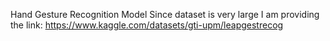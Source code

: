 Hand Gesture Recognition Model
Since dataset is very large I am providing the link: https://www.kaggle.com/datasets/gti-upm/leapgestrecog
